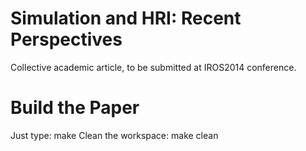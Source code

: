 Simulation and HRI: Recent Perspectives
=======================================

Collective academic article, to be submitted at IROS2014 conference.

Build the Paper
=======================================
Just type: make
Clean the workspace: make clean
